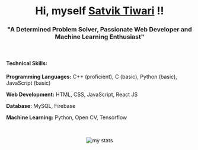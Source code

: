 <div>
  <h1 align="center">Hi, myself <a href="https://satviktiwari.netlify.app">Satvik Tiwari</a> !!</h1>
  <h3 align="center">"A Determined Problem Solver, Passionate Web Developer and Machine Learning Enthusiast"</h3>
  <br>
  <h4>Technical Skills: </h4>
  <p><b>Programming Languages:</b> C++ (proficient), C (basic), Python (basic), JavaScript (basic)</p>
  <p><b>Web Development:</b> HTML, CSS, JavaScript, React JS</p>
  <p><b>Database:</b> MySQL, Firebase</p>
  <p><b>Machine Learning:</b> Python, Open CV, Tensorflow</p>
  <br>
  <!-- <br> -->
  <!-- <p align="center"> <img src="https://komarev.com/ghpvc/?username=satviktiwari" alt="satviktiwari" /> </p> -->
<!--   <p align="center">
    <img src="https://raw.githubusercontent.com/devicons/devicon/master/icons/cplusplus/cplusplus-original.svg" alt="cplusplus" width="40" height="40"/>
    <img src="https://raw.githubusercontent.com/devicons/devicon/master/icons/python/python-original.svg" alt="python" width="40" height="40"/>
    <img src="https://raw.githubusercontent.com/devicons/devicon/master/icons/html5/html5-original-wordmark.svg" alt="html5" width="40" height="40"/>
    <img src="https://raw.githubusercontent.com/devicons/devicon/master/icons/css3/css3-original.svg" alt="css3" width="40" height="40"/>
    <code><img height="40" src="https://raw.githubusercontent.com/github/explore/80688e429a7d4ef2fca1e82350fe8e3517d3494d/topics/bootstrap/bootstrap.png"></code>
    <img src="https://raw.githubusercontent.com/devicons/devicon/master/icons/javascript/javascript-original.svg" alt="javascript" width="40" height="40"/> 
    <img src="https://raw.githubusercontent.com/devicons/devicon/master/icons/react/react-original-wordmark.svg" alt="react" width="40" height="40"/>
    <img src="https://raw.githubusercontent.com/devicons/devicon/master/icons/nodejs/nodejs-original-wordmark.svg" alt="nodejs" width="40" height="40"/>
    <img src="https://raw.githubusercontent.com/devicons/devicon/master/icons/mysql/mysql-original.svg" alt="MySQL" width="40" height="40"/>
  </p> -->


  <p align="center">
    <img src="https://github-readme-stats.vercel.app/api?username=satviktiwari&&show_icons=true&theme=algolia" title="my stats"><br>
<!--     <img src="https://github-readme-stats.vercel.app/api/top-langs/?username=satviktiwari&&show_icons=true&theme=algolia" title="my stats"> -->
  </p>
</div>




